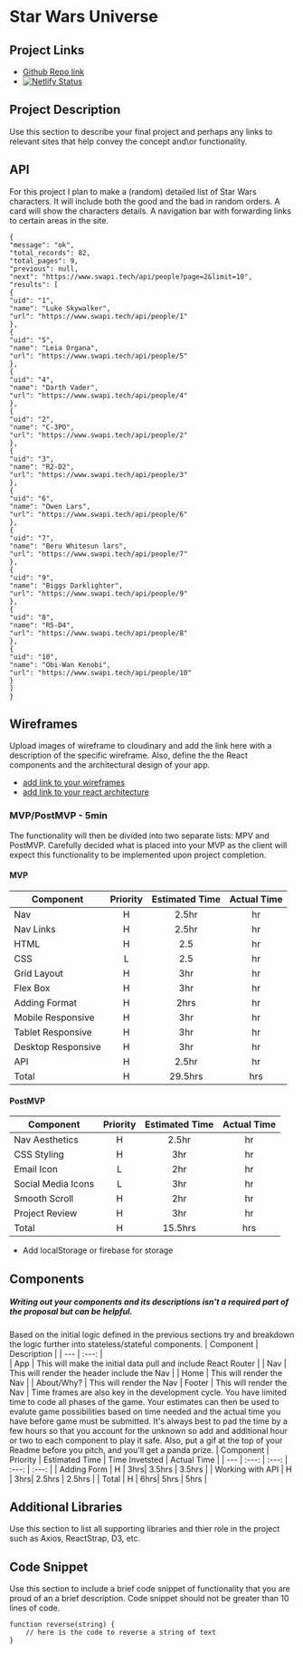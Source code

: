 # Star Wars Universe
## Project Links
- [Github Repo link](https://github.com/lta4/Unit-Project-2.git)
- [![Netlify Status](https://api.netlify.com/api/v1/badges/5593acdc-3c0f-4e34-8585-4041baee0f97/deploy-status)](https://app.netlify.com/sites/starwarsuniverse/deploys)
## Project Description
Use this section to describe your final project and perhaps any links to relevant sites that help convey the concept and\or functionality.
## API
For this project I plan to make a (random) detailed list of Star Wars characters. It will include both the good and the bad in random orders. A card will show the characters details. A  navigation bar with forwarding links to certain areas in the site. 


```
{
"message": "ok",
"total_records": 82,
"total_pages": 9,
"previous": null,
"next": "https://www.swapi.tech/api/people?page=2&limit=10",
"results": [
{
"uid": "1",
"name": "Luke Skywalker",
"url": "https://www.swapi.tech/api/people/1"
},
{
"uid": "5",
"name": "Leia Organa",
"url": "https://www.swapi.tech/api/people/5"
},
{
"uid": "4",
"name": "Darth Vader",
"url": "https://www.swapi.tech/api/people/4"
},
{
"uid": "2",
"name": "C-3PO",
"url": "https://www.swapi.tech/api/people/2"
},
{
"uid": "3",
"name": "R2-D2",
"url": "https://www.swapi.tech/api/people/3"
},
{
"uid": "6",
"name": "Owen Lars",
"url": "https://www.swapi.tech/api/people/6"
},
{
"uid": "7",
"name": "Beru Whitesun lars",
"url": "https://www.swapi.tech/api/people/7"
},
{
"uid": "9",
"name": "Biggs Darklighter",
"url": "https://www.swapi.tech/api/people/9"
},
{
"uid": "8",
"name": "R5-D4",
"url": "https://www.swapi.tech/api/people/8"
},
{
"uid": "10",
"name": "Obi-Wan Kenobi",
"url": "https://www.swapi.tech/api/people/10"
}
]
}
```


## Wireframes

Upload images of wireframe to cloudinary and add the link here with a description of the specific wireframe. Also, define the the React components and the architectural design of your app.
- [add link to your wireframes]()
- [add link to your react architecture]()
### MVP/PostMVP - 5min
The functionality will then be divided into two separate lists: MPV and PostMVP.  Carefully decided what is placed into your MVP as the client will expect this functionality to be implemented upon project completion.  
#### MVP
| Component | Priority | Estimated Time | Actual Time |
| --- | :---: |  :---: | :---: | 
| Nav | H | 2.5hr | hr |
| Nav Links | H | 2.5hr | hr |
| HTML | H | 2.5 | hr |
| CSS | L | 2.5 | hr |
| Grid Layout | H | 3hr | hr |
| Flex Box | H | 3hr | hr |  
| Adding Format | H | 2hrs|  hr | 
| Mobile Responsive | H | 3hr | hr |
| Tablet Responsive | H | 3hr | hr |
| Desktop Responsive | H | 3hr | hr |
| API | H | 2.5hr | hr |
| Total | H | 29.5hrs| hrs |
#### PostMVP

| Component | Priority | Estimated Time | Actual Time |
| --- | :---: |  :---: | :---: | 
| Nav Aesthetics | H | 2.5hr | hr |
| CSS Styling | H | 3hr | hr |
| Email Icon | L | 2hr | hr |
| Social Media Icons | L | 3hr | hr |
| Smooth Scroll | H | 2hr | hr |
| Project Review | H | 3hr | hr |
| Total | H | 15.5hrs| hrs |
- Add localStorage or firebase for storage
## Components
##### Writing out your components and its descriptions isn't a required part of the proposal but can be helpful.
Based on the initial logic defined in the previous sections try and breakdown the logic further into stateless/stateful components. 
| Component | Description | 
| --- | :---: |  
| App | This will make the initial data pull and include React Router | 
| Nav | This will render the header include the Nav | 
| Home | This will render the Nav |
| About/Why? | This will render the Nav
| Footer | This will render the Nav | 
Time frames are also key in the development cycle.  You have limited time to code all phases of the game.  Your estimates can then be used to evalute game possibilities based on time needed and the actual time you have before game must be submitted. It's always best to pad the time by a few hours so that you account for the unknown so add and additional hour or two to each component to play it safe. Also, put a gif at the top of your Readme before you pitch, and you'll get a panda prize.
| Component | Priority | Estimated Time | Time Invetsted | Actual Time |
| --- | :---: |  :---: | :---: | :---: |
| Adding Form | H | 3hrs| 3.5hrs | 3.5hrs |
| Working with API | H | 3hrs| 2.5hrs | 2.5hrs |
| Total | H | 6hrs| 5hrs | 5hrs |
## Additional Libraries
 Use this section to list all supporting libraries and thier role in the project such as Axios, ReactStrap, D3, etc. 
## Code Snippet
Use this section to include a brief code snippet of functionality that you are proud of an a brief description.  Code snippet should not be greater than 10 lines of code. 
```
function reverse(string) {
	// here is the code to reverse a string of text
}
```